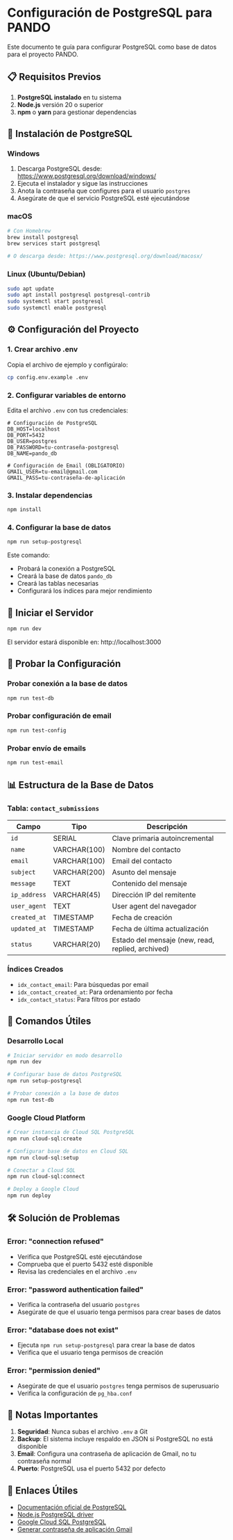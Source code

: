 # Configuración de PostgreSQL para PANDO

Este documento te guía para configurar PostgreSQL como base de datos para el proyecto PANDO.

## 📋 Requisitos Previos

1. **PostgreSQL instalado** en tu sistema
2. **Node.js** versión 20 o superior
3. **npm** o **yarn** para gestionar dependencias

## 🐘 Instalación de PostgreSQL

### Windows
1. Descarga PostgreSQL desde: https://www.postgresql.org/download/windows/
2. Ejecuta el instalador y sigue las instrucciones
3. Anota la contraseña que configures para el usuario `postgres`
4. Asegúrate de que el servicio PostgreSQL esté ejecutándose

### macOS
```bash
# Con Homebrew
brew install postgresql
brew services start postgresql

# O descarga desde: https://www.postgresql.org/download/macosx/
```

### Linux (Ubuntu/Debian)
```bash
sudo apt update
sudo apt install postgresql postgresql-contrib
sudo systemctl start postgresql
sudo systemctl enable postgresql
```

## ⚙️ Configuración del Proyecto

### 1. Crear archivo .env

Copia el archivo de ejemplo y configúralo:

```bash
cp config.env.example .env
```

### 2. Configurar variables de entorno

Edita el archivo `.env` con tus credenciales:

```env
# Configuración de PostgreSQL
DB_HOST=localhost
DB_PORT=5432
DB_USER=postgres
DB_PASSWORD=tu-contraseña-postgresql
DB_NAME=pando_db

# Configuración de Email (OBLIGATORIO)
GMAIL_USER=tu-email@gmail.com
GMAIL_PASS=tu-contraseña-de-aplicación
```

### 3. Instalar dependencias

```bash
npm install
```

### 4. Configurar la base de datos

```bash
npm run setup-postgresql
```

Este comando:
- Probará la conexión a PostgreSQL
- Creará la base de datos `pando_db`
- Creará las tablas necesarias
- Configurará los índices para mejor rendimiento

## 🚀 Iniciar el Servidor

```bash
npm run dev
```

El servidor estará disponible en: http://localhost:3000

## 🧪 Probar la Configuración

### Probar conexión a la base de datos
```bash
npm run test-db
```

### Probar configuración de email
```bash
npm run test-config
```

### Probar envío de emails
```bash
npm run test-email
```

## 📊 Estructura de la Base de Datos

### Tabla: `contact_submissions`

| Campo | Tipo | Descripción |
|-------|------|-------------|
| `id` | SERIAL | Clave primaria autoincremental |
| `name` | VARCHAR(100) | Nombre del contacto |
| `email` | VARCHAR(100) | Email del contacto |
| `subject` | VARCHAR(200) | Asunto del mensaje |
| `message` | TEXT | Contenido del mensaje |
| `ip_address` | VARCHAR(45) | Dirección IP del remitente |
| `user_agent` | TEXT | User agent del navegador |
| `created_at` | TIMESTAMP | Fecha de creación |
| `updated_at` | TIMESTAMP | Fecha de última actualización |
| `status` | VARCHAR(20) | Estado del mensaje (new, read, replied, archived) |

### Índices Creados

- `idx_contact_email`: Para búsquedas por email
- `idx_contact_created_at`: Para ordenamiento por fecha
- `idx_contact_status`: Para filtros por estado

## 🔧 Comandos Útiles

### Desarrollo Local
```bash
# Iniciar servidor en modo desarrollo
npm run dev

# Configurar base de datos PostgreSQL
npm run setup-postgresql

# Probar conexión a la base de datos
npm run test-db
```

### Google Cloud Platform
```bash
# Crear instancia de Cloud SQL PostgreSQL
npm run cloud-sql:create

# Configurar base de datos en Cloud SQL
npm run cloud-sql:setup

# Conectar a Cloud SQL
npm run cloud-sql:connect

# Deploy a Google Cloud
npm run deploy
```

## 🛠️ Solución de Problemas

### Error: "connection refused"
- Verifica que PostgreSQL esté ejecutándose
- Comprueba que el puerto 5432 esté disponible
- Revisa las credenciales en el archivo `.env`

### Error: "password authentication failed"
- Verifica la contraseña del usuario `postgres`
- Asegúrate de que el usuario tenga permisos para crear bases de datos

### Error: "database does not exist"
- Ejecuta `npm run setup-postgresql` para crear la base de datos
- Verifica que el usuario tenga permisos de creación

### Error: "permission denied"
- Asegúrate de que el usuario `postgres` tenga permisos de superusuario
- Verifica la configuración de `pg_hba.conf`

## 📝 Notas Importantes

1. **Seguridad**: Nunca subas el archivo `.env` a Git
2. **Backup**: El sistema incluye respaldo en JSON si PostgreSQL no está disponible
3. **Email**: Configura una contraseña de aplicación de Gmail, no tu contraseña normal
4. **Puerto**: PostgreSQL usa el puerto 5432 por defecto

## 🔗 Enlaces Útiles

- [Documentación oficial de PostgreSQL](https://www.postgresql.org/docs/)
- [Node.js PostgreSQL driver](https://node-postgres.com/)
- [Google Cloud SQL PostgreSQL](https://cloud.google.com/sql/docs/postgres)
- [Generar contraseña de aplicación Gmail](https://myaccount.google.com/apppasswords) 
